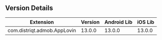 ## Version Details

| Extension | Version | Android Lib | iOS Lib |
| --- | --- | --- | --- |
| com.distriqt.admob.AppLovin | 13.0.0 | 13.0.0 | 13.0.0 |
